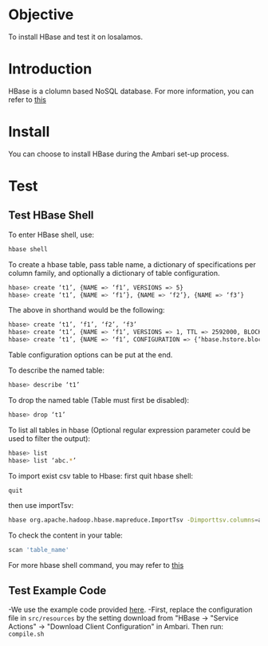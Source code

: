 # Objective
To install HBase and test it on losalamos.

# Introduction
HBase is a clolumn based NoSQL database. For more information, you can refer to [this](https://en.wikipedia.org/wiki/Apache_HBase)

# Install
You can choose to install HBase during the Ambari set-up process.

# Test
## Test HBase Shell
To enter HBase shell, use:
```bash
hbase shell
```
To create a hbase table, pass table name, a dictionary of specifications per column family, and optionally a dictionary of table configuration.
```bash
hbase> create ‘t1’, {NAME => ‘f1’, VERSIONS => 5}
hbase> create ‘t1’, {NAME => ‘f1’}, {NAME => ‘f2’}, {NAME => ‘f3’}
```
The above in shorthand would be the following:
```bash
hbase> create ‘t1’, ‘f1’, ‘f2’, ‘f3’
hbase> create ‘t1’, {NAME => ‘f1’, VERSIONS => 1, TTL => 2592000, BLOCKCACHE => true}
hbase> create ‘t1’, {NAME => ‘f1’, CONFIGURATION => {‘hbase.hstore.blockingStoreFiles’ => ’10’}}
```
Table configuration options can be put at the end.

To describe the named table:
```bash
hbase> describe ‘t1’
```

To drop the named table (Table must first be disabled):
```bash
hbase> drop ‘t1’
```

To list all tables in hbase (Optional regular expression parameter could be used to filter the output):
```bash
hbase> list
hbase> list ‘abc.*’
```

To import exist csv table to Hbase:
first quit hbase shell:
```bash
quit
```
then use importTsv:
```bash
hbase org.apache.hadoop.hbase.mapreduce.ImportTsv -Dimporttsv.columns=a,b,c <tablename> <hdfs-inputdir>
```

To check the content in your table:
```bash
scan 'table_name'
```
For more hbase shell command, you may refer to [this](https://learnhbase.wordpress.com/2013/03/02/hbase-shell-commands/)

## Test Example Code
-We use the example code provided [here](https://github.com/CodeMySky/hbase-hortonworks).
-First, replace the configuration file in `src/resources` by the setting download from "HBase -> "Service Actions" -> "Download Client Configuration" in Ambari. Then run:
`compile.sh`
